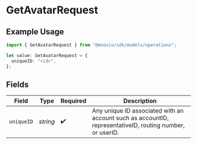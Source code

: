 # GetAvatarRequest

## Example Usage

```typescript
import { GetAvatarRequest } from "@moovio/sdk/models/operations";

let value: GetAvatarRequest = {
  uniqueID: "<id>",
};
```

## Fields

| Field                                                                                                    | Type                                                                                                     | Required                                                                                                 | Description                                                                                              |
| -------------------------------------------------------------------------------------------------------- | -------------------------------------------------------------------------------------------------------- | -------------------------------------------------------------------------------------------------------- | -------------------------------------------------------------------------------------------------------- |
| `uniqueID`                                                                                               | *string*                                                                                                 | :heavy_check_mark:                                                                                       | Any unique ID associated with an account such as accountID, representativeID, routing number, or userID. |